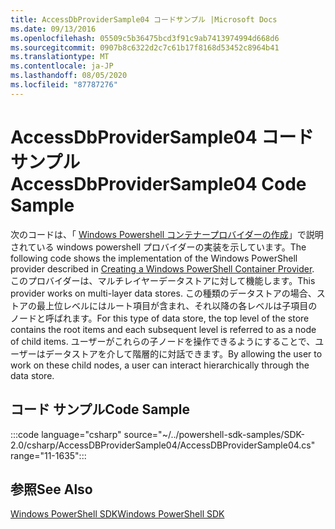 ```yaml
---
title: AccessDbProviderSample04 コードサンプル |Microsoft Docs
ms.date: 09/13/2016
ms.openlocfilehash: 05509c5b36475bcd3f91c9ab7413974994d668d6
ms.sourcegitcommit: 0907b8c6322d2c7c61b17f8168d53452c8964b41
ms.translationtype: MT
ms.contentlocale: ja-JP
ms.lasthandoff: 08/05/2020
ms.locfileid: "87787276"
---
```

# <a name="accessdbprovidersample04-code-sample"></a><span data-ttu-id="32f4a-102">AccessDbProviderSample04 コード サンプル</span><span class="sxs-lookup"><span data-stu-id="32f4a-102">AccessDbProviderSample04 Code Sample</span></span>

<span data-ttu-id="32f4a-103">次のコードは、「 [Windows Powershell コンテナープロバイダーの作成](./creating-a-windows-powershell-container-provider.md)」で説明されている windows powershell プロバイダーの実装を示しています。</span><span class="sxs-lookup"><span data-stu-id="32f4a-103">The following code shows the implementation of the Windows PowerShell provider described in [Creating a Windows PowerShell Container Provider](./creating-a-windows-powershell-container-provider.md).</span></span>
<span data-ttu-id="32f4a-104">このプロバイダーは、マルチレイヤーデータストアに対して機能します。</span><span class="sxs-lookup"><span data-stu-id="32f4a-104">This provider works on multi-layer data stores.</span></span> <span data-ttu-id="32f4a-105">この種類のデータストアの場合、ストアの最上位レベルにはルート項目が含まれ、それ以降の各レベルは子項目のノードと呼ばれます。</span><span class="sxs-lookup"><span data-stu-id="32f4a-105">For this type of data store, the top level of the store contains the root items and each subsequent level is referred to as a node of child items.</span></span> <span data-ttu-id="32f4a-106">ユーザーがこれらの子ノードを操作できるようにすることで、ユーザーはデータストアを介して階層的に対話できます。</span><span class="sxs-lookup"><span data-stu-id="32f4a-106">By allowing the user to work on these child nodes, a user can interact hierarchically through the data store.</span></span>

## <a name="code-sample"></a><span data-ttu-id="32f4a-107">コード サンプル</span><span class="sxs-lookup"><span data-stu-id="32f4a-107">Code Sample</span></span>

:::code language="csharp" source="~/../powershell-sdk-samples/SDK-2.0/csharp/AccessDBProviderSample04/AccessDBProviderSample04.cs" range="11-1635":::

## <a name="see-also"></a><span data-ttu-id="32f4a-108">参照</span><span class="sxs-lookup"><span data-stu-id="32f4a-108">See Also</span></span>

[<span data-ttu-id="32f4a-109">Windows PowerShell SDK</span><span class="sxs-lookup"><span data-stu-id="32f4a-109">Windows PowerShell SDK</span></span>](../windows-powershell-reference.md)
